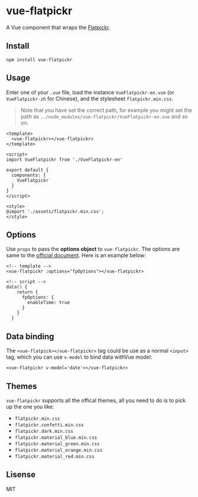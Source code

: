 # vue-flatpickr
A Vue component that wraps the [Flatpickr](https://github.com/chmln/flatpickr).

## Install
```
npm install vue-flatpickr
```

## Usage
Enter one of your `.vue` file, load the instance `VueFlatpickr-en.vue` (or `VueFlatpickr-zh` for Chinese),  and the stylesheet `flatpickr.min.css`.
> Note that you have set the correct path, for example you might set the path as `../node_modules/vue-flatpickr/VueFlatpickr-en.vue` and so on.

```
<template>
  <vue-flatpickr></vue-flatpickr>
</template>

<script>
import VueFlatpickr from './VueFlatpickr-en'

export default {
  components: {
    VueFlatpickr
  }
}
</script>

<style>
@import './assets/flatpickr.min.css';
</style>
```

## Options
Use `props` to pass the **options object** to `vue-flatpickr`. The options are same to the [official document](https://chmln.github.io/flatpickr/#options). Here is an example below:
```
<!-- template -->
<vue-flatpickr :options="fpOptions"></vue-flatpickr>

<!-- script -->
data() {
    return {
      fpOptions: {
        enableTime: true
      }
    }
  }
```

## Data binding
The  `<vue-flatpick></vue-flatpickr>` tag could be use as a normal `<input>` tag, which you can use `v-model` to bind data withVue model:
```
<vue-flatpickr v-model='date'></vue-flatpickr>
```

## Themes
`vue-flatpickr` supports all the offical themes, all you need to do is to pick up the one you like:
- `flatpickr.min.css`
- `flatpickr.confetti.min.css`
- `flatpickr.dark.min.css`
- `flatpickr.material_blue.min.css`
- `flatpickr.material_green.min.css`
- `flatpickr.material_orange.min.css`
- `flatpickr.material_red.min.css`

## Lisense
MIT